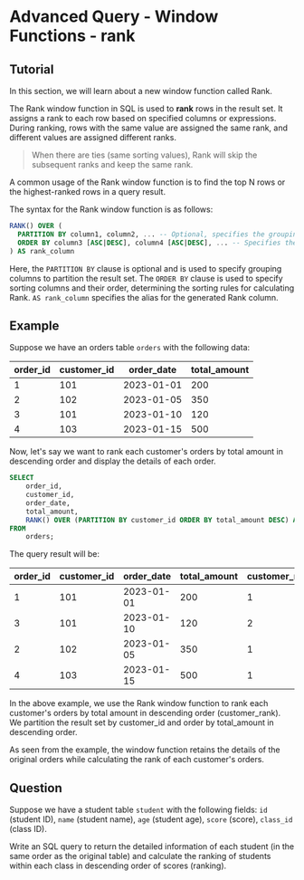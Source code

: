 # Advanced Query - Window Functions - rank

## Tutorial
In this section, we will learn about a new window function called Rank.

The Rank window function in SQL is used to **rank** rows in the result set. It assigns a rank to each row based on specified columns or expressions. During ranking, rows with the same value are assigned the same rank, and different values are assigned different ranks.

> When there are ties (same sorting values), Rank will skip the subsequent ranks and keep the same rank.

A common usage of the Rank window function is to find the top N rows or the highest-ranked rows in a query result.

The syntax for the Rank window function is as follows:

```sql
RANK() OVER (
  PARTITION BY column1, column2, ... -- Optional, specifies the grouping columns
  ORDER BY column3 [ASC|DESC], column4 [ASC|DESC], ... -- Specifies the sorting columns and order
) AS rank_column
```

Here, the `PARTITION BY` clause is optional and is used to specify grouping columns to partition the result set. The `ORDER BY` clause is used to specify sorting columns and their order, determining the sorting rules for calculating Rank. `AS rank_column` specifies the alias for the generated Rank column.


## Example
Suppose we have an orders table `orders` with the following data:

| order_id | customer_id | order_date | total_amount |
|----------|-------------|------------|--------------|
| 1        | 101         | 2023-01-01 | 200          |
| 2        | 102         | 2023-01-05 | 350          |
| 3        | 101         | 2023-01-10 | 120          |
| 4        | 103         | 2023-01-15 | 500          |



Now, let's say we want to rank each customer's orders by total amount in descending order and display the details of each order.

```sql
SELECT 
    order_id, 
    customer_id, 
    order_date, 
    total_amount,
    RANK() OVER (PARTITION BY customer_id ORDER BY total_amount DESC) AS customer_rank
FROM
    orders;
```



The query result will be:

| order_id | customer_id | order_date | total_amount | customer_rank |
| -------- | ----------- | ---------- | ------------ | ------------- |
| 1        | 101         | 2023-01-01 | 200          | 1             |
| 3        | 101         | 2023-01-10 | 120          | 2             |
| 2        | 102         | 2023-01-05 | 350          | 1             |
| 4        | 103         | 2023-01-15 | 500          | 1             |



In the above example, we use the Rank window function to rank each customer's orders by total amount in descending order (customer_rank). We partition the result set by customer_id and order by total_amount in descending order.

As seen from the example, the window function retains the details of the original orders while calculating the rank of each customer's orders.


## Question

Suppose we have a student table `student` with the following fields: `id` (student ID), `name` (student name), `age` (student age), `score` (score), `class_id` (class ID).

Write an SQL query to return the detailed information of each student (in the same order as the original table) and calculate the ranking of students within each class in descending order of scores (ranking).
